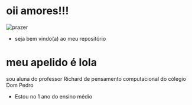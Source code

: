 # oii amores!!!
![prazer](https://media4.giphy.com/media/v1.Y2lkPTc5MGI3NjExZnBxdTcxcncwazlpZTRncGhrbXJ1cW8xNDdkd3RjM3l0Z2dtZXUzeCZlcD12MV9pbnRlcm5hbF9naWZfYnlfaWQmY3Q9Zw/R6gvnAxj2ISzJdbA63/giphy.webp)
* seja bem vindo(a) ao meu repositório 
# meu apelido é lola
sou aluna do professor Richard de pensamento computacional do cólegio Dom Pedro 
* Estou no 1 ano do ensino médio 

